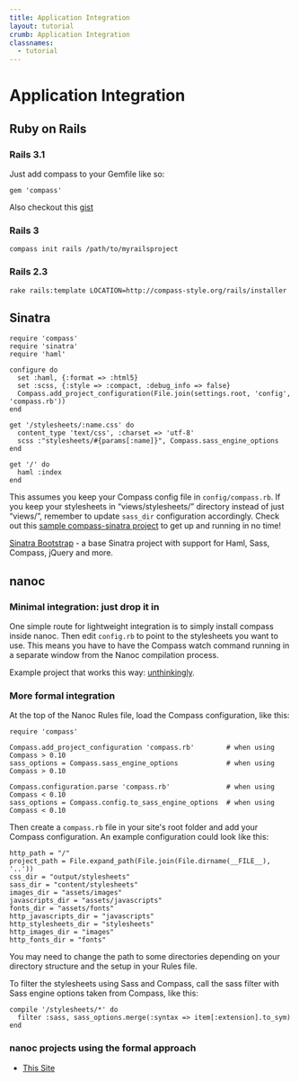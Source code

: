 ```yaml
---
title: Application Integration
layout: tutorial
crumb: Application Integration
classnames:
  - tutorial
---
```

# Application Integration

## Ruby on Rails

### Rails 3.1
Just add compass to your Gemfile like so:
    
    gem 'compass'
    
Also checkout this [gist](https://gist.github.com/1184843)
  
### Rails 3
    compass init rails /path/to/myrailsproject
### Rails 2.3
    rake rails:template LOCATION=http://compass-style.org/rails/installer
    
## Sinatra

    require 'compass'
    require 'sinatra'
    require 'haml'

    configure do
      set :haml, {:format => :html5}
      set :scss, {:style => :compact, :debug_info => false}
      Compass.add_project_configuration(File.join(settings.root, 'config', 'compass.rb'))
    end

    get '/stylesheets/:name.css' do
      content_type 'text/css', :charset => 'utf-8'
      scss :"stylesheets/#{params[:name]}", Compass.sass_engine_options
    end

    get '/' do
      haml :index
    end


This assumes you keep your Compass config file in `config/compass.rb`. If you keep your stylesheets in “views/stylesheets/” directory instead of just “views/”, remember to update `sass_dir` configuration accordingly.
Check out this [sample compass-sinatra project](http://github.com/chriseppstein/compass-sinatra) to get up and running in no time!

[Sinatra Bootstrap](http://github.com/adamstac/sinatra-bootstrap) - a base Sinatra project with support for Haml, Sass, Compass, jQuery and more.

## nanoc

### Minimal integration: just drop it in

One simple route for lightweight integration is to simply install compass inside nanoc. Then edit `config.rb` to point to the stylesheets you want to use. This means you have to have the Compass watch command running in a separate window from the Nanoc compilation process. 

Example project that works this way: [unthinkingly](http://github.com/unthinkingly/unthinkingly-blog).

### More formal integration

At the top of the Nanoc Rules file, load the Compass configuration, like this:

    require 'compass'

    Compass.add_project_configuration 'compass.rb'        # when using Compass > 0.10
    sass_options = Compass.sass_engine_options            # when using Compass > 0.10

    Compass.configuration.parse 'compass.rb'              # when using Compass < 0.10
    sass_options = Compass.config.to_sass_engine_options  # when using Compass < 0.10

Then create a `compass.rb` file in your site's root folder and add your Compass configuration. An example configuration could look like this:

    http_path = "/"
    project_path = File.expand_path(File.join(File.dirname(__FILE__), '..'))
    css_dir = "output/stylesheets"
    sass_dir = "content/stylesheets"
    images_dir = "assets/images"
    javascripts_dir = "assets/javascripts"
    fonts_dir = "assets/fonts"
    http_javascripts_dir = "javascripts"
    http_stylesheets_dir = "stylesheets"
    http_images_dir = "images"
    http_fonts_dir = "fonts"

You may need to change the path to some directories depending on your directory structure and the setup in your Rules file.

To filter the stylesheets using Sass and Compass, call the sass filter with Sass engine options taken from Compass, like this:

    compile '/stylesheets/*' do
      filter :sass, sass_options.merge(:syntax => item[:extension].to_sym)
    end


### nanoc projects using the formal approach

* [This Site](https://github.com/chriseppstein/compass/tree/master/doc-src)

